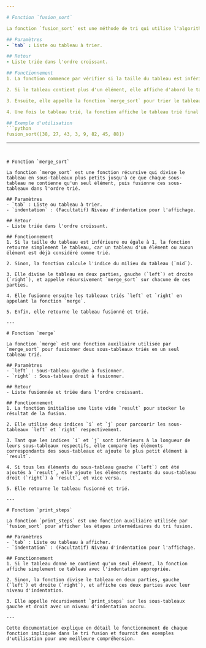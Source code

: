 ```yaml
---

# Fonction `fusion_sort` 

La fonction `fusion_sort` est une méthode de tri qui utilise l'algorithme de tri fusion pour trier un tableau donné.

## Paramètres
- `tab` : Liste ou tableau à trier.

## Retour
- Liste triée dans l'ordre croissant.

## Fonctionnement
1. La fonction commence par vérifier si la taille du tableau est inférieure ou égale à 1. Si c'est le cas, elle retourne simplement le tableau, car un tableau d'un élément ou aucun élément est déjà considéré comme trié.

2. Si le tableau contient plus d'un élément, elle affiche d'abord le tableau initial et ses étapes intermédiaires via la fonction `print_steps`.

3. Ensuite, elle appelle la fonction `merge_sort` pour trier le tableau en utilisant l'algorithme de tri fusion.

4. Une fois le tableau trié, la fonction affiche le tableau trié final et le retourne.

## Exemple d'utilisation
```python
fusion_sort([38, 27, 43, 3, 9, 82, 45, 88])
```

---
```


# Fonction `merge_sort`

La fonction `merge_sort` est une fonction récursive qui divise le tableau en sous-tableaux plus petits jusqu'à ce que chaque sous-tableau ne contienne qu'un seul élément, puis fusionne ces sous-tableaux dans l'ordre trié.

## Paramètres
- `tab` : Liste ou tableau à trier.
- `indentation` : (Facultatif) Niveau d'indentation pour l'affichage.

## Retour
- Liste triée dans l'ordre croissant.

## Fonctionnement
1. Si la taille du tableau est inférieure ou égale à 1, la fonction retourne simplement le tableau, car un tableau d'un élément ou aucun élément est déjà considéré comme trié.

2. Sinon, la fonction calcule l'indice du milieu du tableau (`mid`).

3. Elle divise le tableau en deux parties, gauche (`left`) et droite (`right`), et appelle récursivement `merge_sort` sur chacune de ces parties.

4. Elle fusionne ensuite les tableaux triés `left` et `right` en appelant la fonction `merge`.

5. Enfin, elle retourne le tableau fusionné et trié.

---

# Fonction `merge`

La fonction `merge` est une fonction auxiliaire utilisée par `merge_sort` pour fusionner deux sous-tableaux triés en un seul tableau trié.

## Paramètres
- `left` : Sous-tableau gauche à fusionner.
- `right` : Sous-tableau droit à fusionner.

## Retour
- Liste fusionnée et triée dans l'ordre croissant.

## Fonctionnement
1. La fonction initialise une liste vide `result` pour stocker le résultat de la fusion.

2. Elle utilise deux indices `i` et `j` pour parcourir les sous-tableaux `left` et `right` respectivement.

3. Tant que les indices `i` et `j` sont inférieurs à la longueur de leurs sous-tableaux respectifs, elle compare les éléments correspondants des sous-tableaux et ajoute le plus petit élément à `result`.

4. Si tous les éléments du sous-tableau gauche (`left`) ont été ajoutés à `result`, elle ajoute les éléments restants du sous-tableau droit (`right`) à `result`, et vice versa.

5. Elle retourne le tableau fusionné et trié.

---

# Fonction `print_steps`

La fonction `print_steps` est une fonction auxiliaire utilisée par `fusion_sort` pour afficher les étapes intermédiaires du tri fusion.

## Paramètres
- `tab` : Liste ou tableau à afficher.
- `indentation` : (Facultatif) Niveau d'indentation pour l'affichage.

## Fonctionnement
1. Si le tableau donné ne contient qu'un seul élément, la fonction affiche simplement ce tableau avec l'indentation appropriée.

2. Sinon, la fonction divise le tableau en deux parties, gauche (`left`) et droite (`right`), et affiche ces deux parties avec leur niveau d'indentation.

3. Elle appelle récursivement `print_steps` sur les sous-tableaux gauche et droit avec un niveau d'indentation accru.

--- 

Cette documentation explique en détail le fonctionnement de chaque fonction impliquée dans le tri fusion et fournit des exemples d'utilisation pour une meilleure compréhension.
